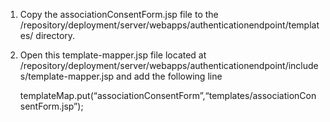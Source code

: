 
1) Copy the associationConsentForm.jsp file to the <IS-HOME>/repository/deployment/server/webapps/authenticationendpoint/templates/ directory.


2) Open this template-mapper.jsp file located at <IS-HOME>/repository/deployment/server/webapps/authenticationendpoint/includes/template-mapper.jsp and add the following line


      templateMap.put(“associationConsentForm”,“templates/associationConsentForm.jsp”);


